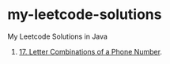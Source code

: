 # my-leetcode-solutions
My Leetcode Solutions in Java
1. [17. Letter Combinations of a Phone Number](https://leetcode.com/problems/letter-combinations-of-a-phone-number/).
